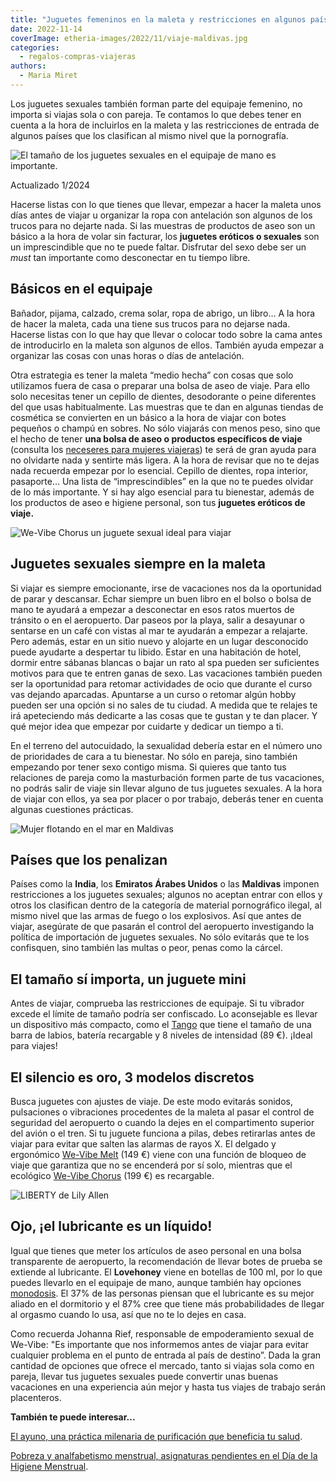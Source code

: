 ```yaml
---
title: "Juguetes femeninos en la maleta y restricciones en algunos países"
date: 2022-11-14
coverImage: etheria-images/2022/11/viaje-maldivas.jpg
categories: 
  - regalos-compras-viajeras
authors: 
  - Maria Miret
---
```


Los juguetes sexuales también forman parte del equipaje femenino, no importa si viajas 
sola o con pareja. Te contamos lo que debes tener en cuenta a la hora de incluirlos en 
la maleta y las restricciones de entrada de algunos países que los clasifican al mismo 
nivel que la pornografía. 

![El tamaño de los juguetes sexuales en el equipaje de mano es importante.](etheria-images/2022/11/juguetes-sexuales-viaje.jpg "El tamaño de los juguetes sexuales en el equipaje de mano es importante.")

Actualizado 1/2024 

Hacerse listas con lo que tienes que llevar, empezar a hacer la maleta unos días antes 
de viajar u organizar la ropa con antelación son algunos de los trucos para no dejarte 
nada. Si las muestras de productos de aseo son un básico a la hora de volar sin 
facturar, los **juguetes eróticos o sexuales** son un imprescindible que no te puede 
faltar. Disfrutar del sexo debe ser un _must_ tan importante como desconectar en tu 
tiempo libre. 

## Básicos en el equipaje

Bañador, pijama, calzado, crema solar, ropa de abrigo, un libro… A la hora de hacer la 
maleta, cada una tiene sus trucos para no dejarse nada. Hacerse listas con lo que hay 
que llevar o colocar todo sobre la cama antes de introducirlo en la maleta son algunos 
de ellos. También ayuda empezar a organizar las cosas con unas horas o días de 
antelación. 

Otra estrategia es tener la maleta “medio hecha” con cosas que solo utilizamos fuera de 
casa o preparar una bolsa de aseo de viaje. Para ello solo necesitas tener un cepillo de 
dientes, desodorante o peine diferentes del que usas habitualmente. Las muestras que te 
dan en algunas tiendas de cosmética se convierten en un básico a la hora de viajar con 
botes pequeños o champú en sobres. No sólo viajarás con menos peso, sino que el hecho de 
tener **una bolsa de aseo o productos específicos de viaje** (consulta los [neceseres 
para mujeres 
viajeras](https://etheriamagazine.com/2019/10/10/10-neceseres-viaje-o-regalos-para-mujeres-viajeras/)) 
te será de gran ayuda para no olvidarte nada y sentirte más ligera. A la hora de revisar 
que no te dejas nada recuerda empezar por lo esencial. Cepillo de dientes, ropa 
interior, pasaporte… Una lista de “imprescindibles” en la que no te puedes olvidar de lo 
más importante. Y si hay algo esencial para tu bienestar, además de los productos de 
aseo e higiene personal, son tus **juguetes eróticos de viaje.** 

![We-Vibe Chorus un juguete sexual ideal para viajar](etheria-images/2022/11/We-Vibe-Chorus-pink.jpg "© We-Vibe Chorus.")

## Juguetes sexuales siempre en la maleta

Si viajar es siempre emocionante, irse de vacaciones nos da la oportunidad de parar y 
descansar. Echar siempre un buen libro en el bolso o bolsa de mano te ayudará a empezar 
a desconectar en esos ratos muertos de tránsito o en el aeropuerto. Dar paseos por la 
playa, salir a desayunar o sentarse en un café con vistas al mar te ayudarán a empezar a 
relajarte. Pero además, estar en un sitio nuevo y alojarte en un lugar desconocido puede 
ayudarte a despertar tu libido. Estar en una habitación de hotel, dormir entre sábanas 
blancas o bajar un rato al spa pueden ser suficientes motivos para que te entren ganas 
de sexo. Las vacaciones también pueden ser la oportunidad para retomar actividades de 
ocio que durante el curso vas dejando aparcadas. Apuntarse a un curso o retomar algún 
hobby pueden ser una opción si no sales de tu ciudad. A medida que te relajes te irá 
apeteciendo más dedicarte a las cosas que te gustan y te dan placer. Y qué mejor idea 
que empezar por cuidarte y dedicar un tiempo a ti. 

En el terreno del autocuidado, la sexualidad debería estar en el número uno de 
prioridades de cara a tu bienestar. No sólo en pareja, sino también empezando por tener 
sexo contigo misma. Si quieres que tanto tus relaciones de pareja como la masturbación 
formen parte de tus vacaciones, no podrás salir de viaje sin llevar alguno de tus 
juguetes sexuales. A la hora de viajar con ellos, ya sea por placer o por trabajo, 
deberás tener en cuenta algunas cuestiones prácticas. 

![Mujer flotando en el mar en Maldivas](etheria-images/2022/11/viaje-maldivas.jpg "Vacaciones en Maldivas. © Ishan Seefromthesky")

## Países que los penalizan

Países como la **India**, los **Emiratos Árabes Unidos** o las **Maldivas** imponen 
restricciones a los juguetes sexuales; algunos no aceptan entrar con ellos y otros los 
clasifican dentro de la categoría de material pornográfico ilegal, al mismo nivel que 
las armas de fuego o los explosivos. Así que antes de viajar, asegúrate de que pasarán 
el control del aeropuerto investigando la política de importación de juguetes sexuales. 
No sólo evitarás que te los confisquen, sino también las multas o peor, penas como la 
cárcel. 

## El tamaño sí importa, un juguete mini

Antes de viajar, comprueba las restricciones de equipaje. Si tu vibrador excede el 
límite de tamaño podría ser confiscado. Lo aconsejable es llevar un dispositivo más 
compacto, como el [Tango](https://amzn.to/3A435ab) que tiene el tamaño de una barra de 
labios, batería recargable y 8 niveles de intensidad (89 €). ¡Ideal para viajes! 

## El silencio es oro, 3 modelos discretos

Busca juguetes con ajustes de viaje. De este modo evitarás sonidos, pulsaciones o 
vibraciones procedentes de la maleta al pasar el control de seguridad del aeropuerto o 
cuando la dejes en el compartimento superior del avión o el tren. Si tu juguete funciona 
a pilas, debes retirarlas antes de viajar para evitar que salten las alarmas de rayos X. 
El delgado y ergonómico [We-Vibe Melt](https://amzn.to/3Em6pQx) (149 €) viene con una 
función de bloqueo de viaje que garantiza que no se encenderá por sí solo, mientras que 
el ecológico [We-Vibe Chorus](https://amzn.to/3tigNSX) (199 €) es recargable. 

![LIBERTY de Lily Allen](etheria-images/2022/11/Womanizer-Liberty.jpg "© LIBERTY de Lily Allen.")

## Ojo, ¡el lubricante es un líquido!

Igual que tienes que meter los artículos de aseo personal en una bolsa transparente de 
aeropuerto, la recomendación de llevar botes de prueba se extiende al lubricante. El 
**Lovehoney** viene en botellas de 100 ml, por lo que puedes llevarlo en el equipaje de 
mano, aunque también hay opciones [monodosis](https://amzn.to/3WQ8X0s). El 37% de las 
personas piensan que el lubricante es su mejor aliado en el dormitorio y el 87% cree que 
tiene más probabilidades de llegar al orgasmo cuando lo usa, así que no te lo dejes en 
casa. 

Como recuerda Johanna Rief, responsable de empoderamiento sexual de We-Vibe: "Es 
importante que nos informemos antes de viajar para evitar cualquier problema en el punto 
de entrada al país de destino”. Dada la gran cantidad de opciones que ofrece el mercado, 
tanto si viajas sola como en pareja, llevar tus juguetes sexuales puede convertir unas 
buenas vacaciones en una experiencia aún mejor y hasta tus viajes de trabajo serán 
placenteros. 

**También te puede interesar...** 

[El ayuno, una práctica milenaria de purificación que beneficia tu 
salud](https://etheriamagazine.com/2021/02/17/beneficios-del-ayuno-intermitente-para-la-salud/). 

[Pobreza y analfabetismo menstrual, asignaturas pendientes en el Día de la Higiene 
Menstrual](https://etheriamagazine.com/2022/05/27/dia-higiene-menstrual/).
